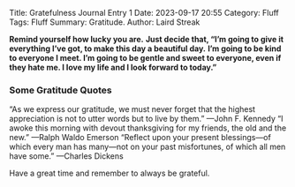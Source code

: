 Title: Gratefulness Journal Entry 1
Date: 2023-09-17 20:55
Category: Fluff
Tags: Fluff
Summary: Gratitude.
Author: Laird Streak


**Remind yourself how lucky you are.**
**Just decide that, “I’m going to give it everything I’ve got, to make this day a beautiful day.**
**I’m going to be kind to everyone I meet. I’m going to be gentle and sweet to everyone, even if they hate me. I love my life and I look forward to today.”**

### Some Gratitude Quotes<br />
“As we express our gratitude, we must never forget that the highest appreciation is not to utter words but to live by them.” —John F. Kennedy
“I awoke this morning with devout thanksgiving for my friends, the old and the new.” —Ralph Waldo Emerson
 “Reflect upon your present blessings—of which every man has many—not on your past misfortunes, of which all men have some.” —Charles Dickens

 Have a great time and remember to always be grateful.